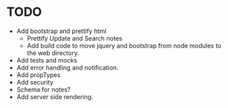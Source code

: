 #   TODO

-   Add bootstrap and prettify html
    -   Prettify Update and Search notes
    -   Add build code to move jquery and bootstrap from node modules to the web directory.
-   Add tests and mocks
-   Add error handling and notification.
-   Add propTypes
-   Add security
-   Schema for notes?
-   Add server side rendering.